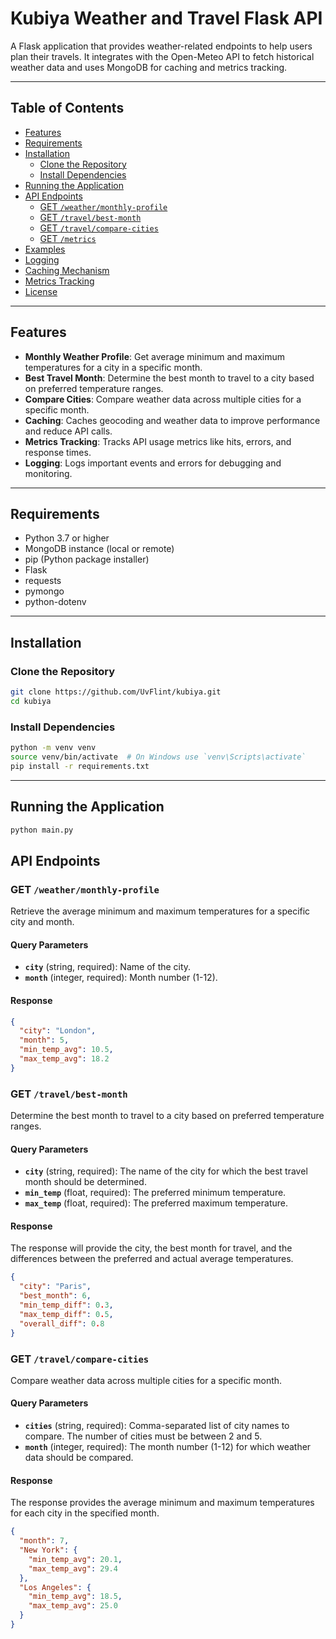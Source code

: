 # Kubiya Weather and Travel Flask API

A Flask application that provides weather-related endpoints to help users plan their travels. It integrates with the Open-Meteo API to fetch historical weather data and uses MongoDB for caching and metrics tracking.

---

## Table of Contents

- [Features](#features)
- [Requirements](#requirements)
- [Installation](#installation)
  - [Clone the Repository](#clone-the-repository)
  - [Install Dependencies](#install-dependencies)
- [Running the Application](#running-the-application)
- [API Endpoints](#api-endpoints)
  - [GET `/weather/monthly-profile`](#get-weathermonthly-profile)
  - [GET `/travel/best-month`](#get-travelbest-month)
  - [GET `/travel/compare-cities`](#get-travelcompare-cities)
  - [GET `/metrics`](#get-metrics)
- [Examples](#examples)
- [Logging](#logging)
- [Caching Mechanism](#caching-mechanism)
- [Metrics Tracking](#metrics-tracking)
- [License](#license)

---

## Features

- **Monthly Weather Profile**: Get average minimum and maximum temperatures for a city in a specific month.
- **Best Travel Month**: Determine the best month to travel to a city based on preferred temperature ranges.
- **Compare Cities**: Compare weather data across multiple cities for a specific month.
- **Caching**: Caches geocoding and weather data to improve performance and reduce API calls.
- **Metrics Tracking**: Tracks API usage metrics like hits, errors, and response times.
- **Logging**: Logs important events and errors for debugging and monitoring.

---

## Requirements

- Python 3.7 or higher
- MongoDB instance (local or remote)
- pip (Python package installer)
- Flask
- requests
- pymongo
- python-dotenv
---

## Installation

### Clone the Repository

```bash
git clone https://github.com/UvFlint/kubiya.git
cd kubiya
```

### Install Dependencies
```bash
python -m venv venv
source venv/bin/activate  # On Windows use `venv\Scripts\activate`
pip install -r requirements.txt
```

---

## Running the Application
```bash
python main.py
```



## API Endpoints

### GET `/weather/monthly-profile`

Retrieve the average minimum and maximum temperatures for a specific city and month.

#### Query Parameters

- **`city`** (string, required): Name of the city.
- **`month`** (integer, required): Month number (1-12).

#### Response

```json
{
  "city": "London",
  "month": 5,
  "min_temp_avg": 10.5,
  "max_temp_avg": 18.2
}
```

### GET `/travel/best-month`

Determine the best month to travel to a city based on preferred temperature ranges.

#### Query Parameters

- **`city`** (string, required): The name of the city for which the best travel month should be determined.
- **`min_temp`** (float, required): The preferred minimum temperature.
- **`max_temp`** (float, required): The preferred maximum temperature.

#### Response

The response will provide the city, the best month for travel, and the differences between the preferred and actual average temperatures.

```json
{
  "city": "Paris",
  "best_month": 6,
  "min_temp_diff": 0.3,
  "max_temp_diff": 0.5,
  "overall_diff": 0.8
}
```


### GET `/travel/compare-cities`

Compare weather data across multiple cities for a specific month.

#### Query Parameters

- **`cities`** (string, required): Comma-separated list of city names to compare. The number of cities must be between 2 and 5.
- **`month`** (integer, required): The month number (1-12) for which weather data should be compared.

#### Response

The response provides the average minimum and maximum temperatures for each city in the specified month.

```json
{
  "month": 7,
  "New York": {
    "min_temp_avg": 20.1,
    "max_temp_avg": 29.4
  },
  "Los Angeles": {
    "min_temp_avg": 18.5,
    "max_temp_avg": 25.0
  }
}
```